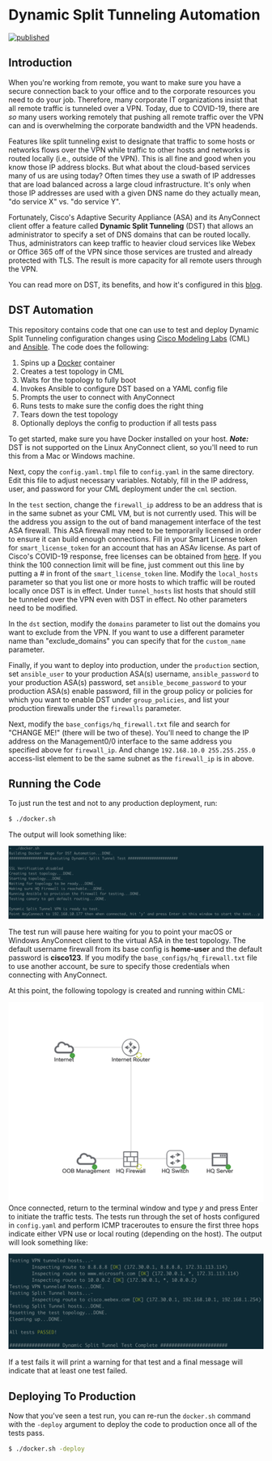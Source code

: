 # Dynamic Split Tunneling Automation

[![published](https://static.production.devnetcloud.com/codeexchange/assets/images/devnet-published.svg)](https://developer.cisco.com/codeexchange/github/repo/CiscoDevNet/dst-automation)

## Introduction

When you're working from remote, you want to make sure you have a secure connection back to your office and to the corporate resources you need to do your job.  Therefore, many corporate IT organizations insist that all remote traffic is tunneled over a VPN.  Today, due to COVID-19, there are _so_ many users working remotely that pushing all remote traffic over the VPN can and is overwhelming the corporate bandwidth and the VPN headends.

Features like split tunneling exist to designate that traffic to some hosts or networks flows over the VPN while traffic to other hosts and networks is routed locally (i.e., outside of the VPN).  This is all fine and good when you know those IP address blocks.  But what about the cloud-based services many of us are using today?  Often times they use a swath of IP addresses that are load balanced across a large cloud infrastructure.  It's only when those IP addresses are used with a given DNS name do they actually mean, "do service X" vs. "do service Y".

Fortunately, Cisco's Adaptive Security Appliance (ASA) and its AnyConnect client offer a feature called **Dynamic Split Tunneling** (DST) that allows an administrator to specify a set of DNS domains that can be routed locally.  Thus, administrators can keep traffic to heavier cloud services like Webex or Office 365 off of the VPN since those services are trusted and already protected with TLS.  The result is more capacity for all remote users through the VPN.

You can read more on DST, its benefits, and how it's configured in this [blog](https://community.cisco.com/t5/security-documents/anyconnect-split-tunneling-local-lan-access-split-tunneling/ta-p/4050866#toc-hId--352692823).



## DST Automation

This repository contains code that one can use to test and deploy Dynamic Split Tunneling configuration changes using [Cisco Modeling Labs](https://developer.cisco.com/modeling-labs) (CML) and [Ansible](https://www.ansible.com).  The code does the following:

1. Spins up a [Docker](https://www.docker.com) container
2. Creates a test topology in CML
3. Waits for the topology to fully boot
4. Invokes Ansible to configure DST based on a YAML config file
5. Prompts the user to connect with AnyConnect
6. Runs tests to make sure the config does the right thing
7. Tears down the test topology
8. Optionally deploys the config to production if all tests pass

To get started, make sure you have Docker installed on your host.  ***Note:*** DST is not supported on the Linux AnyConnect client, so you'll need to run this from a Mac or Windows machine.

Next, copy the `config.yaml.tmpl` file to `config.yaml` in the same directory.  Edit this file to adjust necessary variables.  Notably, fill in the IP address, user, and password for your CML deployment under the `cml` section.

In the `test` section, change the `firewall_ip` address to be an address that is in the same subnet as your CML VM, but is not currently used.  This will be the address you assign to the out of band management interface of the test ASA firewall.  This ASA firewall may need to be temporarily licensed in order to ensure it can build enough connections.  Fill in your Smart License token for `smart_license_token` for an account that has an ASAv license.  As part of Cisco's COVID-19 response, free licenses can be obtained from [here](https://www.cisco.com/c/m/en_us/covid19.html).  If you think the 100 connection limit will be fine, just comment out this line by putting a # in front of the `smart_license_token` line.  Modify the `local_hosts` parameter so that you list one or more hosts to which traffic will be routed locally once DST is in effect.  Under `tunnel_hosts` list hosts that should still be tunneled over the VPN even with DST in effect.  No other parameters need to be modified.

In the `dst` section, modify the `domains` parameter to list out the domains you want to exclude from the VPN.  If you want to use a different parameter name than "exclude_domains" you can specify that for the `custom_name` parameter.

Finally, if you want to deploy into production, under the `production` section, set `ansible_user` to your production ASA(s) username, `ansible_password` to your production ASA(s) password, set `ansible_become_password` to your production ASA(s) enable password, fill in the group policy or policies for which you want to enable DST under `group_policies`, and list your production firewalls under the `firewalls` parameter.

Next, modify the `base_configs/hq_firewall.txt` file and search for "CHANGE ME!" (there will be two of these).  You'll need to change the IP address on the Management0/0 interface to the same address you specified above for `firewall_ip`.  And change `192.168.10.0 255.255.255.0` access-list element to be the same subnet as the `firewall_ip` is in above.

## Running the Code

To just run the test and not to any production deployment, run:

```sh
$ ./docker.sh
```

The output will look something like:

![Initial Test](./images/test_init.png)

The test run will pause here waiting for you to point your macOS or Windows AnyConnect client to the virtual ASA in the test topology.  The default username firewall from its base config is **home-user** and the default password is **cisco123**.  If you modify the `base_configs/hq_firewall.txt` file to use another account, be sure to specify those credentials when connecting with AnyConnect.

At this point, the following topology is created and running within CML:

![Test Topology](./images/topo.png)Once connected, return to the terminal window and type *y* and press Enter to initiate the traffic tests.  The tests run through the set of hosts configured in `config.yaml` and perform ICMP traceroutes to ensure the first three hops indicate either VPN use or local routing (depending on the host).  The output will look something like:

![Test Run](./images/test_run.png)

If a test fails it will print a warning for that test and a final message will indicate that at least one test failed.

## Deploying To Production

Now that you've seen a test run, you can re-run the `docker.sh` command with the `-deploy` argument to deploy the code to production once all of the tests pass.

```sh
$ ./docker.sh -deploy
```

